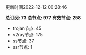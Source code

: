 更新时间2022-12-12 00:28:46

**总订阅: 73**
**总节点: 977**
**有效节点: 258**
- trojan节点: 45
- v2ray节点: 175
- ss节点: 37
- ssr节点: 1

